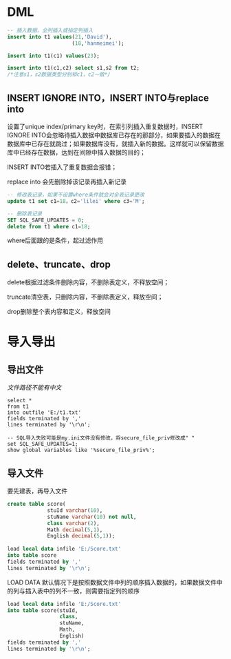 # DML

```sql
-- 插入数据，全列插入或指定列插入
insert into t1 values(21,'David'),
					 (18,'hanmeimei');

insert into t1(c1) values(23);

insert into t1(c1,c2) select s1,s2 from t2;
/*注意s1，s2数据类型分别和c1，c2一致*/
```

## INSERT IGNORE INTO，INSERT INTO与replace into

设置了unique index/primary key时，在索引列插入重复数据时，INSERT IGNORE INTO会忽略待插入数据中数据库已存在的那部分，如果要插入的数据在数据库中已存在就跳过；如果数据库没有，就插入新的数据。这样就可以保留数据库中已经存在数据，达到在间隙中插入数据的目的；

INSERT INTO若插入了重复数据会报错；

replace into 会先删除掉该记录再插入新记录

```sql
-- 修改表记录，如果不设置where条件就会对全表记录更改
update t1 set c1=18，c2='lilei' where c3='M';

-- 删除表记录
SET SQL_SAFE_UPDATES = 0;
delete from t1 where c1=18;
```

where后面跟的是条件，起过滤作用

## delete、truncate、drop

delete根据过滤条件删除内容，不删除表定义，不释放空间；

truncate清空表，只删除内容，不删除表定义，释放空间；

drop删除整个表内容和定义，释放空间

# 导入导出

## 导出文件

*文件路径不能有中文*

```mssql
select * 
from t1 
into outfile 'E:/t1.txt' 
fields terminated by ',' 
lines terminated by '\r\n';

-- SQL导入失败可能是my.ini文件没有修改，将secure_file_priv修改成" "
set SQL_SAFE_UPDATES=1;
show global variables like '%secure_file_priv%';
```

## 导入文件

要先建表，再导入文件

```sql
create table score(
             stuId varchar(10),
    		 stuName varchar(10) not null,
    		 class varchar(2),
    		 Math decimal(5,1),
    		 English decimal(5,1));
    		 
load local data infile 'E:/Score.txt' 
into table score 
fields terminated by ',' 
lines terminated by '\r\n';
```

LOAD DATA 默认情况下是按照数据文件中列的顺序插入数据的，如果数据文件中的列与插入表中的列不一致，则需要指定列的顺序

```sql
load local data infile 'E:/Score.txt' 
into table score(stuId,
                 class,
                 stuName,
                 Math,
                 English)
fields terminated by ',' 
lines terminated by '\r\n';
```
